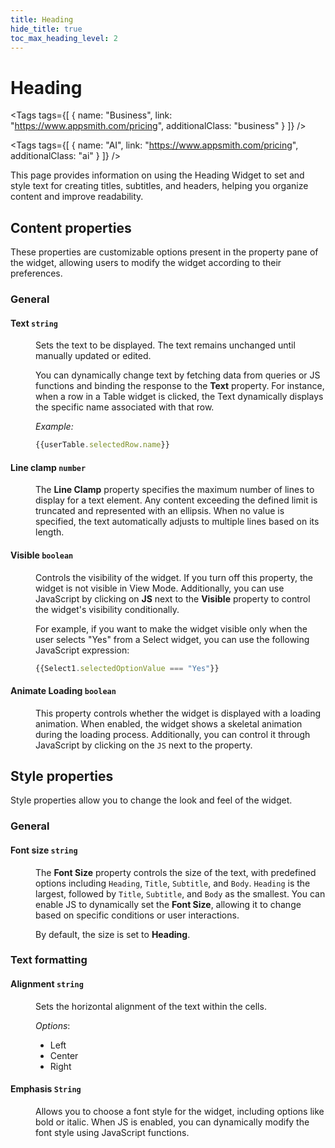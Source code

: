 ```yaml
---
title: Heading
hide_title: true
toc_max_heading_level: 2
---
```

<!-- vale off -->

<div className="tag-wrapper">
 <h1>Heading</h1>

<Tags
tags={[
{ name: "Business", link: "https://www.appsmith.com/pricing", additionalClass: "business" }
]}
/>

<Tags
tags={[
{ name: "AI", link: "https://www.appsmith.com/pricing", additionalClass: "ai" }
]}
/>

</div>

<!-- vale on -->

This page provides information on using the Heading Widget to set and style text for creating titles, subtitles, and headers, helping you organize content and improve readability.


 <ZoomImage
    src="/img/Heading-widget.png" 
    alt=""
    caption=""
  /> 

## Content properties

These properties are customizable options present in the property pane of the widget, allowing users to modify the widget according to their preferences.

### General

#### Text `string`

<dd>

Sets the text to be displayed. The text remains unchanged until manually updated or edited.

You can dynamically change text by fetching data from queries or JS functions and binding the response to the **Text** property. For instance, when a row in a Table widget is clicked, the Text dynamically displays the specific name associated with that row.

*Example:*

```js
{{userTable.selectedRow.name}}
```


</dd>

#### Line clamp `number`

<dd>

The **Line Clamp** property specifies the maximum number of lines to display for a text element. Any content exceeding the defined limit is truncated and represented with an ellipsis. When no value is specified, the text automatically adjusts to multiple lines based on its length. 

</dd>

#### Visible `boolean`

<dd>

Controls the visibility of the widget. If you turn off this property, the widget is not visible in View Mode. Additionally, you can use JavaScript by clicking on **JS** next to the **Visible** property to control the widget's visibility conditionally.

For example, if you want to make the widget visible only when the user selects "Yes" from a Select widget, you can use the following JavaScript expression: 
```js
{{Select1.selectedOptionValue === "Yes"}}
```

</dd>

#### Animate Loading `boolean`


<dd>

This property controls whether the widget is displayed with a loading animation. When enabled, the widget shows a skeletal animation during the loading process. Additionally, you can control it through JavaScript by clicking on the <code>JS</code> next to the property.

</dd>

## Style properties

Style properties allow you to change the look and feel of the widget.

### General

#### Font size `string`

<dd>

The **Font Size** property controls the size of the text, with predefined options including `Heading`, `Title`, `Subtitle`, and `Body`. `Heading` is the largest, followed by `Title`, `Subtitle`, and `Body` as the smallest. You can enable JS to dynamically set the **Font Size**, allowing it to change based on specific conditions or user interactions. 

By default, the size is set to **Heading**.



</dd>


### Text formatting


#### Alignment `string`

<dd>

Sets the horizontal alignment of the text within the cells.

*Options*:
* Left
* Center
* Right

</dd>

#### Emphasis `String`

<dd>

Allows you to choose a font style for the widget, including options like bold or italic. When JS is enabled, you can dynamically modify the font style using JavaScript functions.

</dd>

